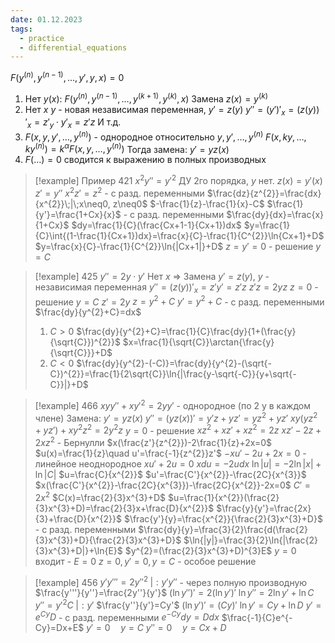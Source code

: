 ```yaml
---
date: 01.12.2023
tags:
  - practice
  - differential_equations
---
```

$F(y^{(n)},y^{(n-1)},\dots,y',y,x)=0$
1. Нет $y(x)$: $F(y^{(n)},y^{(n-1)},\dots,y^{(k+1)},y^{(k)},x)$
   Замена $z(x)=y^{(k)}$
2. Нет $x$
   $y$ - новая независимая переменная, $y'=z(y)$
   $y''=(y')'_{x}=(z(y))'_{x}=z'_{y}\cdot y'_{x}=z'z$
   И т.д.
3. $F(x,y,y',\dots,y^{(n)})$ - однородное относительно $y,y',\dots,y^{(n)}$
   $F(x,ky,\dots,ky^{(n)})=k^{\alpha}F(x,y,\dots,y^{(n)})$
   Тогда замена: $y'=yz(x)$
4. $F(\dots)=0$ сводится к выражению в полных производных


> [!example] Пример 421
> $x^{2}y''=y'^{2}$ ДУ 2го порядка, $y$ нет.
> $z(x)=y'(x)$
> $z'=y''$
> $x^{2}z'=z^{2}$ - с разд. переменными
> $\frac{dz}{z^{2}}=\frac{dx}{x^{2}}\;|\;x\neq0, z\neq0$
> $-\frac{1}{z}-\frac{1}{x}-C$
> $\frac{1}{y'}=\frac{1+Cx}{x}$ - с разд. переменными
> $\frac{dy}{dx}=\frac{x}{1+Cx}$
> $dy=\frac{1}{C}(\frac{Cx+1-1}{Cx+1})dx$
> $y=\frac{1}{C}\int{(1-\frac{1}{Cx+1})dx}=\frac{x}{C}-\frac{1}{C^{2}}\ln{Cx+1}+D$
> $y=\frac{x}{C}-\frac{1}{C^{2}}\ln{|Cx+1|}+D$
> $z=y'=0$ - решение
> $y=C$

> [!example] 425
> $y''=2y\cdot y'$
> Нет $x$ => Замена $y'=z(y)$, $y$ - независимая переменная
> $y''=(z(y))'_{x}=z'y'=z'z$
> $z'z=2yz$
> $z=0$ - решение
> $y=C$
> $z'=2y$
> $z=y^{2}+C$
> $y'=y^{2}+C$ - с разд. переменными
> $\frac{dy}{y^{2}+C}=dx$
> 1. $C>0$ 
>    $\frac{dy}{y^{2}+C}=\frac{1}{C}\frac{dy}{1+(\frac{y}{\sqrt{C}})^{2}}$
>    $x=\frac{1}{\sqrt{C}}\arctan{\frac{y}{\sqrt{C}}}+D$
> 1. $C<0$
>    $\frac{dy}{y^{2}-(-C)}=\frac{dy}{y^{2}-(\sqrt{-C})^{2}}=\frac{1}{2\sqrt{C}}\ln{|\frac{y-\sqrt{-C}}{y+\sqrt{-C}}|}+D$

> [!example] 466
> $xyy''+xy'^{2}=2yy'$ - однородное (по 2 y в каждом члене)
> Замена: $y'=yz(x)$
> $y''=(yz(x))'=y'z+yz'=yz^{2}+yz'$
> $xy(yz^{2}+yz')+xy^{2}z^{2}=2y^{2}z$
> $y=0$ - решение
> $xz^{2}+xz'+xz^{2}=2z$
> $xz'-2z+2xz^{2}$ - Бернулли
> $x(\frac{z'}{z^{2}})-2\frac{1}{z}+2x=0$
> $u(x)=\frac{1}{z}\quad u'=\frac{-1}{z^{2}}z'$
> $-xu'-2u+2x=0$ - линейное неоднородное
> $xu'+2u=0$
> $xdu=-2udx$
> $\ln{|u|}=-2\ln{|x|}+\ln{|C|}$
> $u=\frac{C}{x^{2}}$
> $u'=\frac{C'}{x^{2}}-\frac{2C}{x^{3}}$
> $x(\frac{C'}{x^{2}}-\frac{2C}{x^{3}})-\frac{2C}{x^{2}}-2x=0$
> $C'=2x^{2}$
> $C(x)=\frac{2}{3}x^{3}+D$
> $u=\frac{1}{x^{2}}(\frac{2}{3}x^{3}+D)=\frac{2}{3}x+\frac{D}{x^{2}}$
> $\frac{y}{y'}=\frac{2x}{3}+\frac{D}{x^{2}}$
> $\frac{y'}{y}=\frac{x^{2}}{\frac{2}{3}x^{3}+D}$ - с разд. переменными
> $\frac{dy}{y}=\frac{3}{2}\frac{d(\frac{2}{3}x^{3})+D}{\frac{2}{3}x^{3}+D}$
> $\ln{|y|}=\frac{3}{2}\ln{|\frac{2}{3}x^{3}+D|}+\ln{E}$
> $y^{2}=(\frac{2}{3}x^{3}+D)^{3}E$
> $y=0$ входит - $E=0$
> $z=0,y'=0,y=C$ - особое решение

> [!example] 456
> $y'y'''=2y''^{2}\;|:y'y''$ - через полную производную
> $\frac{y'''}{y''}=\frac{2y''}{y'}$
> $(\ln{y''})'=2(\ln{y'})'$
> $\ln{y''}=2\ln{y'}+\ln{C}$
> $y''=y'^{2}C\;|:y'$
> $\frac{y''}{y'}=Cy'$
> $(\ln{y'})'=(Cy)'$
> $\ln{y'}=Cy+\ln{D}$
> $y'=e^{Cy}D$ - с разд. переменными
> $e^{-Cy}dy=Ddx$
> $\frac{-1}{C}e^{-Cy}=Dx+E$
> $y'=0\quad y=C$
> $y''=0\quad y=Cx+D$
